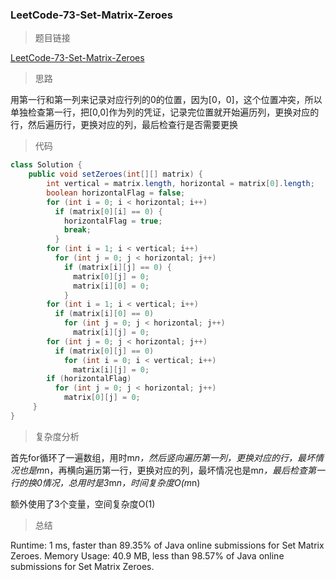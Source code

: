 ### LeetCode-73-Set-Matrix-Zeroes

> 题目链接

[LeetCode-73-Set-Matrix-Zeroes](https://leetcode.com/problems/set-matrix-zeroes/)

> 思路

用第一行和第一列来记录对应行列的0的位置，因为[0，0]，这个位置冲突，所以单独检查第一行，把[0,0]作为列的凭证，记录完位置就开始遍历列，更换对应的行，然后遍历行，更换对应的列，最后检查行是否需要更换

> 代码

```java
class Solution {
    public void setZeroes(int[][] matrix) {
        int vertical = matrix.length, horizontal = matrix[0].length;
        boolean horizontalFlag = false;
        for (int i = 0; i < horizontal; i++)
          if (matrix[0][i] == 0) {
            horizontalFlag = true;
            break;
          }
        for (int i = 1; i < vertical; i++)
          for (int j = 0; j < horizontal; j++)
            if (matrix[i][j] == 0) {
              matrix[0][j] = 0;
              matrix[i][0] = 0;
            }
        for (int i = 1; i < vertical; i++)
          if (matrix[i][0] == 0)
            for (int j = 0; j < horizontal; j++)
              matrix[i][j] = 0;
        for (int j = 0; j < horizontal; j++)
          if (matrix[0][j] == 0)
            for (int i = 0; i < vertical; i++)
              matrix[i][j] = 0;
        if (horizontalFlag)
          for (int j = 0; j < horizontal; j++)
            matrix[0][j] = 0;
     }
}
```

> 复杂度分析

首先for循环了一遍数组，用时m*n，然后竖向遍历第一列，更换对应的行，最坏情况也是m*n，再横向遍历第一行，更换对应的列，最坏情况也是m*n，最后检查第一行的换0情况，总用时是3*m*n，时间复杂度O(m*n)

额外使用了3个变量，空间复杂度O(1)

> 总结

Runtime: 1 ms, faster than 89.35% of Java online submissions for Set Matrix Zeroes.
Memory Usage: 40.9 MB, less than 98.57% of Java online submissions for Set Matrix Zeroes.
